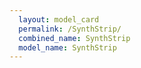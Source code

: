 ```yaml
---
  layout: model_card
  permalink: /SynthStrip/
  combined_name: SynthStrip
  model_name: SynthStrip
---
```

  